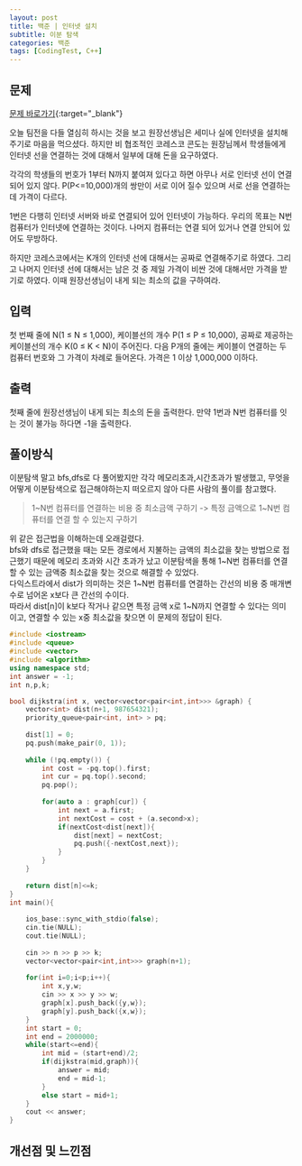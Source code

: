 ```yaml
---
layout: post
title: 백준 | 인터넷 설치
subtitle: 이분 탐색
categories: 백준
tags: [CodingTest, C++]
---
```


## 문제
[문제 바로가기](https://www.acmicpc.net/problem/1800){:target="_blank"}

오늘 팀전을 다들 열심히 하시는 것을 보고 원장선생님은 세미나 실에 인터넷을 설치해 주기로 마음을 먹으셨다. 하지만 비 협조적인 코레스코 콘도는 원장님께서 학생들에게 인터넷 선을 연결하는 것에 대해서 일부에 대해 돈을 요구하였다.

각각의 학생들의 번호가 1부터 N까지 붙여져 있다고 하면 아무나 서로 인터넷 선이 연결되어 있지 않다. P(P<=10,000)개의 쌍만이 서로 이어 질수 있으며 서로 선을 연결하는데 가격이 다르다.

1번은 다행히 인터넷 서버와 바로 연결되어 있어 인터넷이 가능하다. 우리의 목표는 N번 컴퓨터가 인터넷에 연결하는 것이다. 나머지 컴퓨터는 연결 되어 있거나 연결 안되어 있어도 무방하다.

하지만 코레스코에서는 K개의 인터넷 선에 대해서는 공짜로 연결해주기로 하였다. 그리고 나머지 인터넷 선에 대해서는 남은 것 중 제일 가격이 비싼 것에 대해서만 가격을 받기로 하였다. 이때 원장선생님이 내게 되는 최소의 값을 구하여라.

## 입력

첫 번째 줄에 N(1 ≤ N ≤ 1,000), 케이블선의 개수 P(1 ≤ P ≤ 10,000), 공짜로 제공하는 케이블선의 개수 K(0 ≤ K < N)이 주어진다. 다음 P개의 줄에는 케이블이 연결하는 두 컴퓨터 번호와 그 가격이 차례로 들어온다. 가격은 1 이상 1,000,000 이하다.

## 출력

첫째 줄에 원장선생님이 내게 되는 최소의 돈을 출력한다. 만약 1번과 N번 컴퓨터를 잇는 것이 불가능 하다면 -1을 출력한다.


## 풀이방식
  이분탐색 말고 bfs,dfs로 다 풀어봤지만 각각 메모리초과,시간초과가 발생했고, 무엇을 어떻게 이분탐색으로 접근해야하는지 떠오르지 않아 다른 사람의 풀이를 참고했다.
  >1~N번 컴퓨터를 연결하는 비용 중 최소금액 구하기 -> 특정 금액으로 1~N번 컴퓨터를 연결 할 수 있는지 구하기

  위 같은 접근법을 이해하는데 오래걸렸다.<br> bfs와 dfs로 접근했을 때는 모든 경로에서 지불하는 금액의 최소값을 찾는 방법으로 접근했기 때문에 메모리 초과와 시간 초과가 났고 이분탐색을 통해 1~N번 컴퓨터를 연결할 수 있는 금액중 최소값을 찾는 것으로 해결할 수 있었다.<br>
  다익스트라에서 dist가 의미하는 것은 1~N번 컴퓨터를 연결하는 간선의 비용 중 매개변수로 넘어온 x보다 큰 간선의 수이다.<br>
  따라서 dist[n]이 k보다 작거나 같으면 특정 금액 x로 1~N까지 연결할 수 있다는 의미이고, 연결할 수 있는 x중 최소값을 찾으면 이 문제의 정답이 된다.

```cpp
#include <iostream>
#include <queue>
#include <vector>
#include <algorithm>
using namespace std;
int answer = -1;
int n,p,k;

bool dijkstra(int x, vector<vector<pair<int,int>>> &graph) {
    vector<int> dist(n+1, 987654321);    
    priority_queue<pair<int, int> > pq;
    
    dist[1] = 0;
    pq.push(make_pair(0, 1));  
 
    while (!pq.empty()) {
        int cost = -pq.top().first;   
        int cur = pq.top().second;   
        pq.pop();
 
        for(auto a : graph[cur]) {    
			int next = a.first;
			int nextCost = cost + (a.second>x);
			if(nextCost<dist[next]){
				dist[next] = nextCost;
				pq.push({-nextCost,next});
			}
        }
    }
    
    return dist[n]<=k;
}
int main(){
	
	ios_base::sync_with_stdio(false);
	cin.tie(NULL);
	cout.tie(NULL);
	
	cin >> n >> p >> k;
	vector<vector<pair<int,int>>> graph(n+1);
	
	for(int i=0;i<p;i++){
		int x,y,w;
		cin >> x >> y >> w;
		graph[x].push_back({y,w});
		graph[y].push_back({x,w});
	}
	int start = 0;
	int end = 2000000;
	while(start<=end){
		int mid = (start+end)/2;
		if(dijkstra(mid,graph)){
			answer = mid;
			end = mid-1;
		}
		else start = mid+1;
	}
	cout << answer;
} 

```

## 개선점 및 느낀점

 